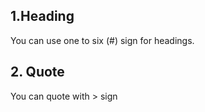 ## 1.Heading
You can use one to six (#) sign for headings. 


## 2. Quote
You can quote with > sign
